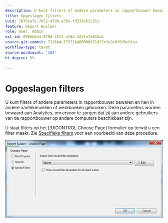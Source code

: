 ```yaml
---
description: U kunt filters of andere parameters in rapportbouwer bewaren en hen in andere aantekenvellen of werkboeken gebruiken. Deze parameters worden bewaard aan Analytics, om ervoor te zorgen dat zij aan andere gebruikers van de rapportbouwer op andere computers beschikbaar zijn.
title: Opgeslagen filters
uuid: 78702a7e-7b52-4390-a35e-fd332e52c31c
feature: Report Builder
role: User, Admin
exl-id: 0986b6e3-8708-4513-af8d-523fe7e616a3
source-git-commit: 7226b4c77371b486006671d72efa9e0f0d9eb1ea
workflow-type: tm+mt
source-wordcount: '102'
ht-degree: 5%

---
```


# Opgeslagen filters

U kunt filters of andere parameters in rapportbouwer bewaren en hen in andere aantekenvellen of werkboeken gebruiken. Deze parameters worden bewaard aan Analytics, om ervoor te zorgen dat zij aan andere gebruikers van de rapportbouwer op andere computers beschikbaar zijn.

U slaat filters op het [!UICONTROL Choose Page] formulier op terwijl u een filter maakt. Zie [Specifieke filters](/help/analyze/report-builder/layout/c-filter-dimensions/t-specific-filters.md) voor een voorbeeld van deze procedure.

![](assets/choose_page_saved.png)
